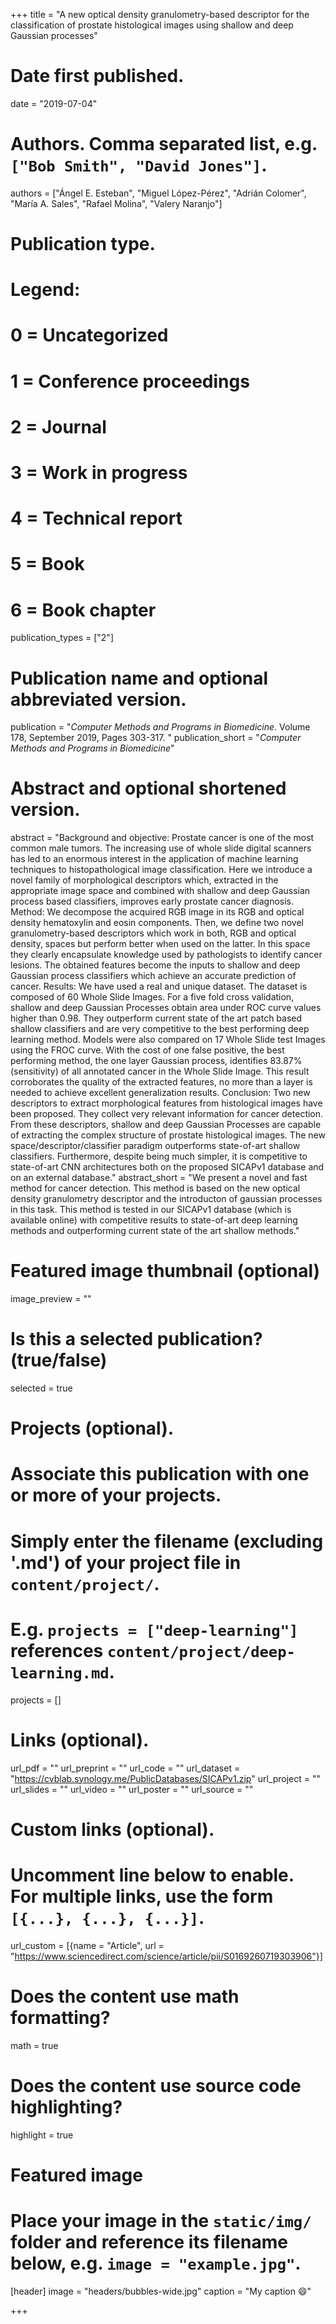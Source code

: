 +++
title = "A new optical density granulometry-based descriptor for the classification of prostate histological images using shallow and deep Gaussian processes"

# Date first published.
date = "2019-07-04"

# Authors. Comma separated list, e.g. `["Bob Smith", "David Jones"]`.
authors = ["Ángel E. Esteban", "Miguel López-Pérez", "Adrián Colomer", "María A. Sales", "Rafael Molina", "Valery Naranjo"]

# Publication type.
# Legend:
# 0 = Uncategorized
# 1 = Conference proceedings
# 2 = Journal
# 3 = Work in progress
# 4 = Technical report
# 5 = Book
# 6 = Book chapter
publication_types = ["2"]

# Publication name and optional abbreviated version.
publication = "*Computer Methods and Programs in Biomedicine*. Volume 178, September 2019, Pages 303-317. "
publication_short = "*Computer Methods and Programs in Biomedicine*"

# Abstract and optional shortened version.
abstract = "Background and objective: Prostate cancer is one of the most common male tumors. The increasing use of whole slide digital scanners has led to an enormous interest in the application of machine learning techniques to histopathological image classification. Here we introduce a novel family of morphological descriptors which, extracted in the appropriate image space and combined with shallow and deep Gaussian process based classifiers, improves early prostate cancer diagnosis. Method: We decompose the acquired RGB image in its RGB and optical density hematoxylin and eosin components. Then, we define two novel granulometry-based descriptors which work in both, RGB and optical density, spaces but perform better when used on the latter. In this space they clearly encapsulate knowledge used by pathologists to identify cancer lesions. The obtained features become the inputs to shallow and deep Gaussian process classifiers which achieve an accurate prediction of cancer. Results: We have used a real and unique dataset. The dataset is composed of 60 Whole Slide Images. For a five fold cross validation, shallow and deep Gaussian Processes obtain area under ROC curve values higher than 0.98. They outperform current state of the art patch based shallow classifiers and are very competitive to the best performing deep learning method. Models were also compared on 17 Whole Slide test Images using the FROC curve. With the cost of one false positive, the best performing method, the one layer Gaussian process, identifies 83.87% (sensitivity) of all annotated cancer in the Whole Slide Image. This result corroborates the quality of the extracted features, no more than a layer is needed to achieve excellent generalization results. Conclusion: Two new descriptors to extract morphological features from histological images have been proposed. They collect very relevant information for cancer detection. From these descriptors, shallow and deep Gaussian Processes are capable of extracting the complex structure of prostate histological images. The new space/descriptor/classifier paradigm outperforms state-of-art shallow classifiers. Furthermore, despite being much simpler, it is competitive to state-of-art CNN architectures both on the proposed SICAPv1 database and on an external database."
abstract_short = "We present a novel and fast method for cancer detection. This method is based on the new optical density granulometry descriptor and the introducton of gaussian processes in this task. This method is tested in our SICAPv1 database (which is available online) with competitive results to state-of-art deep learning methods and outperforming current state of the art shallow methods."
 
# Featured image thumbnail (optional)
image_preview = ""

# Is this a selected publication? (true/false)
selected = true

# Projects (optional).
#   Associate this publication with one or more of your projects.
#   Simply enter the filename (excluding '.md') of your project file in `content/project/`.
#   E.g. `projects = ["deep-learning"]` references `content/project/deep-learning.md`.
projects = []

# Links (optional).
url_pdf = ""
url_preprint = ""
url_code = ""
url_dataset = "https://cvblab.synology.me/PublicDatabases/SICAPv1.zip"
url_project = ""
url_slides = ""
url_video = ""
url_poster = ""
url_source = ""

# Custom links (optional).
#   Uncomment line below to enable. For multiple links, use the form `[{...}, {...}, {...}]`.
url_custom = [{name = "Article", url = "https://www.sciencedirect.com/science/article/pii/S0169260719303906"}]

# Does the content use math formatting?
math = true

# Does the content use source code highlighting?
highlight = true

# Featured image
# Place your image in the `static/img/` folder and reference its filename below, e.g. `image = "example.jpg"`.
[header]
image = "headers/bubbles-wide.jpg"
caption = "My caption 😄"

+++

